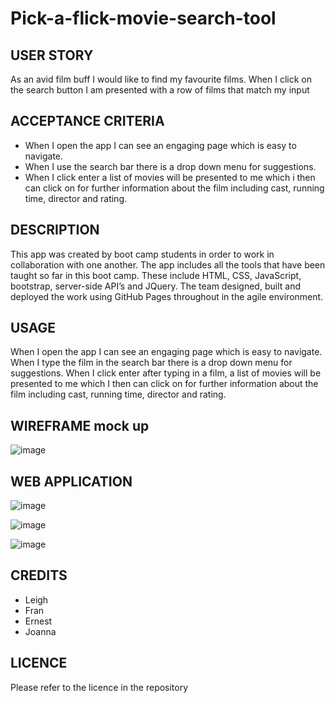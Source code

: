 # Pick-a-flick-movie-search-tool

## USER STORY

As an avid film buff I would like to find my favourite films.
When I click on the search button 
I am presented with a row of films that match my input

## ACCEPTANCE CRITERIA

* When I open the app I can see an engaging page which is easy to navigate.
* When I use the search bar there is a drop down menu for suggestions.
* When I click enter a list of movies will be presented to me which i then can click on for further information about the film including cast, running time, director and rating.

## DESCRIPTION

This app was created by boot camp students in order to work in collaboration with one another.  The 
app includes all the tools that have been taught so far in this boot camp.  These include HTML, CSS, 
JavaScript, bootstrap, server-side API’s and JQuery. The team designed, built and deployed the work 
using GitHub Pages throughout in the agile environment.

## USAGE

When I open the app I can see an engaging page which is easy to navigate. When I type the film in the
search bar there is a drop down menu for suggestions. When I click enter after typing in a film, a list 
of movies will be presented to me which I then can click on for further information about the film 
including cast, running time, director and rating.

## WIREFRAME mock up

![image](https://user-images.githubusercontent.com/86853558/213462774-5e2f733a-a5f6-4b9b-8df7-6cb8cbe72f7b.png)

## WEB APPLICATION

![image](https://user-images.githubusercontent.com/86853558/213463255-226ba701-af0e-4355-8837-5d9d8aa192eb.png)

![image](https://user-images.githubusercontent.com/86853558/213463435-722a3a1a-4871-44d1-91ea-3b174efc5752.png)

![image](https://user-images.githubusercontent.com/86853558/213463551-d372c397-b025-483d-8ddd-3374f2ce8df6.png)

## CREDITS

* Leigh
* Fran 
* Ernest
* Joanna

## LICENCE
Please refer to the licence in the repository
  
